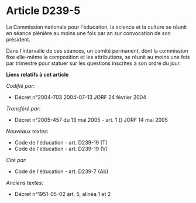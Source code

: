 # Article D239-5

La Commission nationale pour l'éducation, la science et la culture se réunit en séance plénière au moins une fois par an sur
convocation de son président.

Dans l'intervalle de ces séances, un comité permanent, dont la commission fixe elle-même la composition et les attributions,
se réunit au moins une fois par trimestre pour statuer sur les questions inscrites à son ordre du jour.

**Liens relatifs à cet article**

_Codifié par_:

  - Décret n°2004-703 2004-07-13 JORF 24 février 2004

_Transféré par_:

  - Décret n°2005-457 du 13 mai 2005 - art. 1 () JORF 14 mai 2005

_Nouveaux textes_:

  - Code de l'éducation - art. D239-19 (T)
  - Code de l'éducation - art. D239-19 (V)

_Cité par_:

  - Code de l'éducation - art. D239-7 (Ab)

_Anciens textes_:

  - Décret n°1951-05-02 art. 5, alinéa 1 et 2
